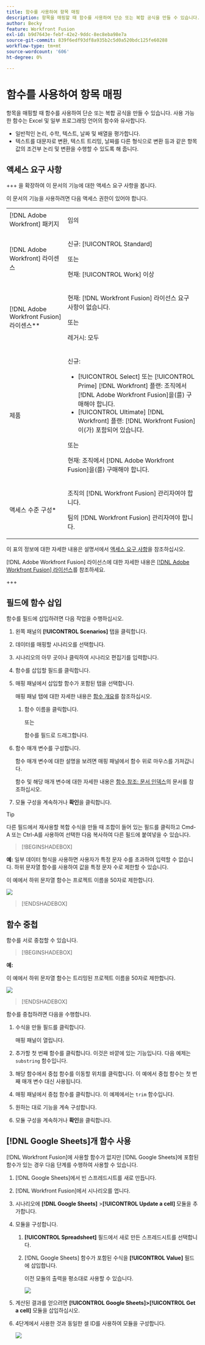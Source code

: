 ```yaml
---
title: 함수를 사용하여 항목 매핑
description: 항목을 매핑할 때 함수를 사용하여 단순 또는 복합 공식을 만들 수 있습니다.
author: Becky
feature: Workfront Fusion
exl-id: b9d7643e-febf-42e2-9ddc-8ec8eba98e7a
source-git-commit: 839f6edf93df8a935b2c5d0a520bdc125fe60288
workflow-type: tm+mt
source-wordcount: '606'
ht-degree: 0%

---
```


# 함수를 사용하여 항목 매핑

항목을 매핑할 때 함수를 사용하여 단순 또는 복합 공식을 만들 수 있습니다. 사용 가능한 함수는 Excel 및 일부 프로그래밍 언어의 함수와 유사합니다.

* 일반적인 논리, 수학, 텍스트, 날짜 및 배열을 평가합니다.
* 텍스트를 대문자로 변환, 텍스트 트리밍, 날짜를 다른 형식으로 변환 등과 같은 항목 값의 조건부 논리 및 변환을 수행할 수 있도록 해 줍니다.

## 액세스 요구 사항

+++ 을 확장하여 이 문서의 기능에 대한 액세스 요구 사항을 봅니다.

이 문서의 기능을 사용하려면 다음 액세스 권한이 있어야 합니다.

<table style="table-layout:auto">
 <col> 
 <col> 
 <tbody> 
  <tr> 
   <td role="rowheader">[!DNL Adobe Workfront] 패키지</td> 
   <td> <p>임의</p> </td> 
  </tr> 
  <tr data-mc-conditions=""> 
   <td role="rowheader">[!DNL Adobe Workfront] 라이센스</td> 
   <td> <p>신규: [!UICONTROL Standard]</p><p>또는</p><p>현재: [!UICONTROL Work] 이상</p> </td> 
  </tr> 
  <tr> 
   <td role="rowheader">[!DNL Adobe Workfront Fusion] 라이센스**</td> 
   <td>
   <p>현재: [!DNL Workfront Fusion] 라이선스 요구 사항이 없습니다.</p>
   <p>또는</p>
   <p>레거시: 모두 </p>
   </td> 
  </tr> 
  <tr> 
   <td role="rowheader">제품</td> 
   <td>
   <p>신규:</p> <ul><li>[!UICONTROL Select] 또는 [!UICONTROL Prime] [!DNL Workfront] 플랜: 조직에서 [!DNL Adobe Workfront Fusion]을(를) 구매해야 합니다.</li><li>[!UICONTROL Ultimate] [!DNL Workfront] 플랜: [!DNL Workfront Fusion]이(가) 포함되어 있습니다.</li></ul>
   <p>또는</p>
   <p>현재: 조직에서 [!DNL Adobe Workfront Fusion]을(를) 구매해야 합니다.</p>
   </td> 
  </tr>
  <tr data-mc-conditions=""> 
   <td role="rowheader">액세스 수준 구성*</td> 
   <td> 
     <p>조직의 [!DNL Workfront Fusion] 관리자여야 합니다.</p>
     <p>팀의 [!DNL Workfront Fusion] 관리자여야 합니다.</p>
   </td> 
  </tr> 
   </td> 
  </tr> 
 </tbody> 
</table>

이 표의 정보에 대한 자세한 내용은 설명서에서 [액세스 요구 사항](/help/workfront-fusion/references/licenses-and-roles/access-level-requirements-in-documentation.md)을 참조하십시오.

[!DNL Adobe Workfront Fusion] 라이선스에 대한 자세한 내용은 [[!DNL Adobe Workfront Fusion] 라이선스](/help/workfront-fusion/set-up-and-manage-workfront-fusion/licensing-operations-overview/license-automation-vs-integration.md)를 참조하세요.

+++

## 필드에 함수 삽입

함수를 필드에 삽입하려면 다음 작업을 수행하십시오.

1. 왼쪽 패널의 **[!UICONTROL Scenarios]** 탭을 클릭합니다.
1. 데이터를 매핑할 시나리오를 선택합니다.
1. 시나리오의 아무 곳이나 클릭하여 시나리오 편집기를 입력합니다.
1. 함수를 삽입할 필드를 클릭합니다.
1. 매핑 패널에서 삽입할 함수가 포함된 탭을 선택합니다.

   매핑 패널 탭에 대한 자세한 내용은 [함수 개요](/help/workfront-fusion/get-started-with-fusion/understand-fusion/function-overview.md)를 참조하십시오.
   1. 함수 이름을 클릭합니다.

      또는

      함수를 필드로 드래그합니다.
1. 함수 매개 변수를 구성합니다.

   함수 매개 변수에 대한 설명을 보려면 매핑 패널에서 함수 위로 마우스를 가져갑니다.

   함수 및 해당 매개 변수에 대한 자세한 내용은 [함수 참조: 문서 인덱스](/help/workfront-fusion/references/mapping-panel/functions/functions-toc.md)의 문서를 참조하십시오.

1. 모듈 구성을 계속하거나 **확인**&#x200B;을 클릭합니다.

>[!TIP]
>
>다른 필드에서 재사용할 복합 수식을 만들 때 조합이 들어 있는 필드를 클릭하고 Cmd-A 또는 Ctrl-A를 사용하여 선택한 다음 복사하여 다른 필드에 붙여넣을 수 있습니다.


>[!BEGINSHADEBOX]

**예:** 일부 데이터 형식을 사용하면 사용자가 특정 문자 수를 초과하여 입력할 수 없습니다. 하위 문자열 함수를 사용하여 값을 특정 문자 수로 제한할 수 있습니다.

이 예에서 하위 문자열 함수는 프로젝트 이름을 50자로 제한합니다.

![](assets/example-meet-length-restriction-350x184.png)

>[!ENDSHADEBOX]

## 함수 중첩

함수를 서로 중첩할 수 있습니다.

>[!BEGINSHADEBOX]

**예:**

이 예에서 하위 문자열 함수는 트리밍된 프로젝트 이름을 50자로 제한합니다.

![](assets/trimmed-name-under-50.png)

>[!ENDSHADEBOX]

함수를 중첩하려면 다음을 수행합니다.

1. 수식을 만들 필드를 클릭합니다.

   매핑 패널이 열립니다.

1. 추가할 첫 번째 함수를 클릭합니다. 이것은 바깥에 있는 기능입니다. 다음 예제는 `substring` 함수입니다.
1. 해당 함수에서 중첩 함수를 이동할 위치를 클릭합니다. 이 예에서 중첩 함수는 첫 번째 매개 변수 대신 사용됩니다.
1. 매핑 패널에서 중첩 함수를 클릭합니다. 이 예제에서는 `trim` 함수입니다.
1. 원하는 대로 기능을 계속 구성합니다.
1. 모듈 구성을 계속하거나 **확인**&#x200B;을 클릭합니다.

## [!DNL Google Sheets]개 함수 사용

[!DNL Workfront Fusion]에 사용할 함수가 없지만 [!DNL Google Sheets]에 포함된 함수가 있는 경우 다음 단계를 수행하여 사용할 수 있습니다.

1. [!DNL Google Sheets]에서 빈 스프레드시트를 새로 만듭니다.
1. [!DNL Workfront Fusion]에서 시나리오를 엽니다.
1. 시나리오에 **[!DNL Google Sheets]** >**[!UICONTROL Update a cell]** 모듈을 추가합니다.

1. 모듈을 구성합니다.

   1. **[!UICONTROL Spreadsheet]** 필드에서 새로 만든 스프레드시트를 선택합니다.
   1. [!DNL Google Sheets] 함수가 포함된 수식을 **[!UICONTROL Value]** 필드에 삽입합니다.

      이전 모듈의 출력을 평소대로 사용할 수 있습니다.

      ![](assets/exploit-google-sheet-functions-350x218.png)

1. 계산된 결과를 얻으려면 **[!UICONTROL Google Sheets]>[!UICONTROL Get a cell]** 모듈을 삽입하십시오.
1. 4단계에서 사용한 것과 동일한 셀 ID를 사용하여 모듈을 구성합니다.

   ![](assets/exploit-google-sheet-functions-2-350x187.png)

